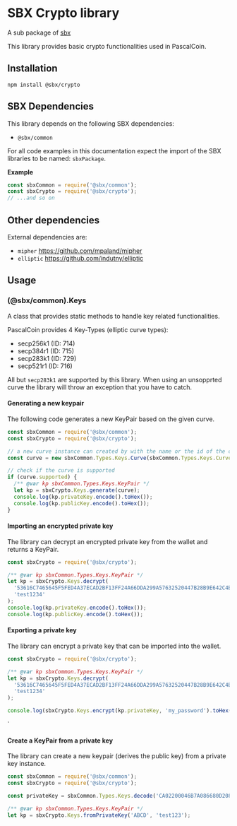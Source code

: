 # SBX Crypto library

A sub package of [sbx](http://www.github.com/techworker/sbx)

This library provides basic crypto functionalities used in PascalCoin.

## Installation

`npm install @sbx/crypto`

## SBX Dependencies

This library depends on the following SBX dependencies:

 - `@sbx/common`
 
For all code examples in this documentation expect the import of the SBX 
libraries to be named: `sbxPackage`.

**Example**

```js
const sbxCommon = require('@sbx/common');
const sbxCrypto = require('@sbx/crypto');
// ...and so on
```

## Other dependencies

External dependencies are:

 - `mipher` https://github.com/mpaland/mipher
 - `elliptic` https://github.com/indutny/elliptic

## Usage

### (@sbx/common).Keys

A class that provides static methods to handle key related functionalities.

PascalCoin provides 4 Key-Types (elliptic curve types):

 - secp256k1 (ID: 714)
 - secp384r1 (ID: 715)
 - secp283k1 (ID: 729)
 - secp521r1 (ID: 716)
 
All but `secp283k1` are supported by this library. When using an unsopprted
curve the library will throw an exception that you have to catch.

#### Generating a new keypair

The following code generates a new KeyPair based on the given curve.

```js
const sbxCommon = require('@sbx/common');
const sbxCrypto = require('@sbx/crypto');

// a new curve instance can created by with the name or the id of the curve
const curve = new sbxCommon.Types.Keys.Curve(sbxCommon.Types.Keys.Curve.CI_SECP256K1());

// check if the curve is supported
if (curve.supported) {
  /** @var kp sbxCommon.Types.Keys.KeyPair */
  let kp = sbxCrypto.Keys.generate(curve);
  console.log(kp.privateKey.encode().toHex());
  console.log(kp.publicKey.encode().toHex());
}
```

#### Importing an encrypted private key

The library can decrypt an encrypted private key from the wallet and returns 
a KeyPair.

```js
const sbxCrypto = require('@sbx/crypto');

/** @var kp sbxCommon.Types.Keys.KeyPair */
let kp = sbxCrypto.Keys.decrypt(
  '53616C7465645F5FED4A37ECAD2BF13FF24A66DDA299A57632520447B28B9E642C4B2A301CACC217FBD7713F6282C20CCCFDC5FFD2AB93A8E48D8C2C81704D36', 
  'test1234'
);
console.log(kp.privateKey.encode().toHex());
console.log(kp.publicKey.encode().toHex());
```
#### Exporting a private key

The library can encrypt a private key that can be imported into the wallet.

```js
const sbxCrypto = require('@sbx/crypto');

/** @var kp sbxCommon.Types.Keys.KeyPair */
let kp = sbxCrypto.Keys.decrypt(
  '53616C7465645F5FED4A37ECAD2BF13FF24A66DDA299A57632520447B28B9E642C4B2A301CACC217FBD7713F6282C20CCCFDC5FFD2AB93A8E48D8C2C81704D36', 
  'test1234'
);

console.log(sbxCrypto.Keys.encrypt(kp.privateKey, 'my_password').toHex());
```
`
#### Create a KeyPair from a private key 

The library can create a new keypair (derives the public key) from a private 
key instance.

```js
const sbxCommon = require('@sbx/common');
const sbxCrypto = require('@sbx/crypto');

const privateKey = sbxCommon.Types.Keys.decode('CA02200046B7A086680D208272F6982F574FE226042F30D049F9A226283FC3346506411D');

/** @var kp sbxCommon.Types.Keys.KeyPair */
let kp = sbxCrypto.Keys.fromPrivateKey('ABCD', 'test123');
```

